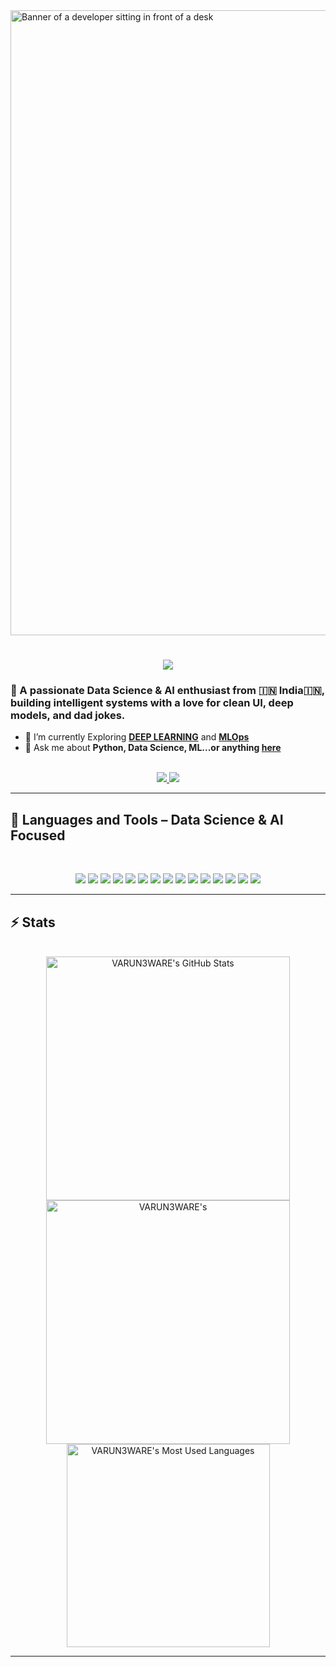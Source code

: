 <img src="https://zidiolearning.in/public/uploads/main/files/09-02-2025/644a18b637053fa3709c5ba2_what-is-data-science.jpg" width="1000px" alt="Banner of a developer sitting in front of a desk">
<h1 align="center">
    <img src="https://readme-typing-svg.herokuapp.com/?font=Inter&size=48&center=true&vCenter=true&width=500&height=70&color=4E71FF&duration=4000&lines=NNAMASTE+SABHI!+👋👋;+I'm+Varun+Rao!;" />
</h1>

### 🚀 A passionate **Data Science & AI enthusiast**  from 🇮🇳 India🇮🇳, building intelligent systems with a love for clean UI, deep models, and dad jokes.


- 🌱 I’m currently Exploring **[DEEP LEARNING](https://aws.amazon.com/what-is/deep-learning/)** and  **[MLOps](https://roadmap.sh/mlops)**
- 💬 Ask me about **Python, Data Science, ML...or anything [here](https://github.com/varunrao-ai/varunrao-ai/issues)**

<br>

<div align="center">
  <a href="mailto:varunr@iitbhilai.ac.in">
    <img src="https://img.shields.io/badge/Gmail-333333?style=for-the-badge&logo=gmail&logoColor=red" />
  </a>
  <a href="https://www.linkedin.com/in/varun-rao-iit-gd-py/" target="_blank">
    <img src="https://img.shields.io/badge/LinkedIn-0077B5?style=for-the-badge&logo=linkedin&logoColor=white" />
  </a>
<!--   <a href="https://medium.com/@varunrao" target="_blank">
    <img src="https://img.shields.io/badge/Medium-000000?style=for-the-badge&logo=medium&logoColor=white" />
  </a>
  <a href="https://codepen.io/varunrao" target="_blank">
    <img src="https://img.shields.io/badge/CodePen-1e1f26?style=for-the-badge&logo=codepen&logoColor=white" />
  </a> -->
</div>

<hr>

## 🧠 Languages and Tools – Data Science & AI Focused

<br>

<p align="center">
  <!-- Core Languages -->
  <img src="https://skillicons.dev/icons?i=python,cpp,rust" />

  <!-- ML & DL Libraries -->
  <img src="https://skillicons.dev/icons?i=pytorch,tensorflow" />
  <img src="https://skillicons.dev/icons?i=scikit-learn,numpy,pandas" />

  <!-- NLP & Generative AI -->
  <img src="https://img.shields.io/badge/HuggingFace-FFBF00?style=for-the-badge&logo=huggingface&logoColor=black" />
  <img src="https://img.shields.io/badge/Transformers-303030?style=for-the-badge&logo=OpenAI&logoColor=white" />
  <img src="https://img.shields.io/badge/NLTK-85B22E?style=for-the-badge&logo=nltk&logoColor=white" />
  <img src="https://img.shields.io/badge/spaCy-09A3D5?style=for-the-badge&logo=spacy&logoColor=white" />
  <img src="https://img.shields.io/badge/LangChain-000000?style=for-the-badge&logo=data&logoColor=white" />

  <!-- Computer Vision -->
  <img src="https://img.shields.io/badge/OpenCV-5C3EE8?style=for-the-badge&logo=opencv&logoColor=white" />

  <!-- Data Viz & Analytics -->
  <img src="https://skillicons.dev/icons?i=matplotlib,seaborn" />
  <img src="https://img.shields.io/badge/Plotly-3F4F75?style=for-the-badge&logo=plotly&logoColor=white" />
  <img src="https://img.shields.io/badge/Tableau-E97627?style=for-the-badge&logo=tableau&logoColor=white" />
  <img src="https://img.shields.io/badge/Power%20BI-F2C811?style=for-the-badge&logo=powerbi&logoColor=black" />
  <img src="https://img.shields.io/badge/Streamlit-FF4B4B?style=for-the-badge&logo=streamlit&logoColor=white" />

  <!-- Version Control -->
  <img src="https://skillicons.dev/icons?i=git,github" />
</p>

<hr>

## ⚡️ Stats

<br>

<div align=center>
  <img width=390 src="https://github-readme-stats.vercel.app/api?username=VARUN3WARE&theme=transparent&count_private=true&show_icons=true&rank_icon=github&locale=en" alt="VARUN3WARE's GitHub Stats" />
  <img width=390 src="https://github-readme-streak-stats.herokuapp.com/?user=VARUN3WARE&theme=transparent&count_private=true&border_radius=10&locale=en" alt="VARUN3WARE's" />
  <img width=325 src="https://github-readme-stats.vercel.app/api/top-langs?username=VARUN3WARE&theme=transparent&layout=donut&hide=css&langs_count=8&border_radius=10&show_icons=true&locale=en" alt="VARUN3WARE's Most Used Languages" />
</div>

<hr>
